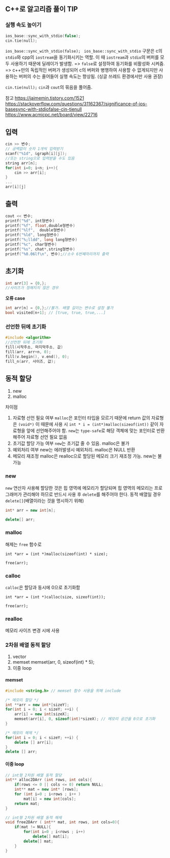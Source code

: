 ## C++로 알고리즘 풀이 TIP

### 실행 속도 높이기

```c++
ios_base::sync_with_stdio(false);
cin.tie(null);
```

`ios_base::sync_with_stdio(false); `
`ios_base::sync_with_stdio` 구문은 c의 `stdio`와 cpp의 `iostream`을 동기화시키는 역할.
이 때 `iostream`과 `stdio`의 버퍼를 모두 사용하기 때문에 딜레이가 발생함.
=> `false`로 설정하여 동기화를 비활성화 시켜줌.
=> c++만의 독립적인 버퍼가 생성되어 c의 버퍼와 병행하여 사용할 수 없게되지만 사용하는 버퍼의 수는 줄어들어 실행 속도는 향상됨. (싱글 쓰레드 환경에서만 사용 권장)

`cin.tie(null);`
`cin`과 `cout`의 묶음을 풀어줌.

참고
https://jaimemin.tistory.com/1521
https://stackoverflow.com/questions/31162367/significance-of-ios-basesync-with-stdiofalse-cin-tienull
https://www.acmicpc.net/board/view/22716

## 입력

```cpp
cin >> 변수;
// 공백없이 숫자 1개씩 입력받기
scanf("%1d", &graph[i][j]);
//또는 string으로 입력받을 수도 있음
string arr[n];
for(int i=0; i<n; i++){
    cin >> arr[i];
}
...
arr[i][j]
```

## 출력

```cpp
cout << 변수;
printf("%d", int형변수)
printf("%f", float,double형변수)
printf("%lf",  double형변수)
printf("%ld", long형변수)
printf("%;lldd", long long형변수)
printf("%c", char형변수)
printf("%s", chat*,string형변수)
printf("%0.06lf\n", 변수);//소수 6번째자리까지 출력
```

## 초기화

```cpp
int arr[3] = {0,};
//사이즈가 정해지지 않은 경우
```

**오류 case**

```cpp
int arr[n] = {0,};//불가. 배열 길이는 변수로 설정 불가
bool visited[n+1]; // [true, true, true,...]
```

### 선언한 뒤에 초기화

```cpp
#include <algorithm>
//선언한 뒤에 초기화
fill(시작주소, 마지막주소, 값)
fill(arr, arr+n, 0);
fill(v.begin(), v.end(), 0);
fill_n(arr, 사이즈, 값);
```

## 동적 할당

1. new
2. malloc

차이점

1. 자료형 선언 필요 여부
   `malloc`은 포인터 타입을 모르기 때문에 return 값의 자료형은 `(void*)`
   이 때문에 사용 시 `int * i = (int*)malloc(sizeof(int))` 같이 자료형을 앞에 선언해주어야 함.
   `new`는 `type-safe`로 해당 객체에 맞는 포인터로 반환해주어 자료형 선언 필요 없음
2. 초기값 할당 가능 여부
   `new`는 초기값 줄 수 있음. malloc은 불가
3. 예외처리 여부
   new는 에러발생시 예외처리. malloc은 NULL 반환
4. 메모리 재조정
   malloc은 realloc으로 할당된 메모리 크기 재조정 가능. new는 불가능

### new

`new` 연산자 사용해 할당한 것은 힙 영역에 메모리가 할당되며 힙 영역의 메모리는 프로그래머가 관리해야 하므로 반드시 사용 후 `delete`를 해주어야 한다. 동적 배열일 경우 `delete[]`(배열이라는 것을 명시하기 위해)

```cpp
int* arr = new int[n];

delete[] arr;
```

### malloc

해제는 `free` 함수로

```
int *arr = (int *)malloc(sizeof(int) * size);

free(arr);
```

### calloc

`calloc`은 할당과 동시에 0으로 초기화함

```
int *arr = (int *)calloc(size, sizeof(int));

free(arr);
```

### realloc

메모리 사이즈 변경 시에 사용

### 2차원 배열 동적 할당

1. vector
2. memset
   memset(arr, 0, sizeof(int) \* 5);
3. 이중 loop

#### memset

```cpp
#include <string.h> // memset 함수 사용을 위해 include

/* 메모리 할당 */
int **arr = new int*[sizeY];
for(int i = 0; i < sizeY; ++i) {
    arr[i] = new int[sizeX];
    memset(arr[i], 0, sizeof(int)*sizeX); // 메모리 공간을 0으로 초기화
}

/* 메모리 해제 */
for(int i = 0; i < sizeY; ++i) {
    delete [] arr[i];
}
delete [] arr;
```

#### 이중 loop

```cpp
// int형 2차원 배열 동적 할당
int** alloc2DArr (int rows, int cols){
    if(rows <= 0 || cols <= 0) return NULL;
    int** mat = new int* [rows];
    for (int i=0 ; i<rows ; i++ )
        mat[i] = new int[cols];
    return mat;
}

// int형 2차원 배열 동적 해제
void free2DArr ( int** mat, int rows, int cols=0){
    if(mat != NULL){
        for(int i=0 ; i<rows ; i++)
            delete[] mat[i];
        delete[] mat;
    }
}

```
